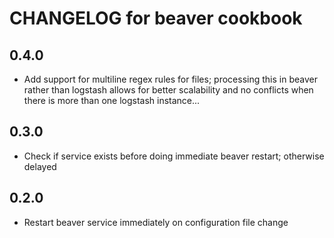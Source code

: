 # CHANGELOG for beaver cookbook

## 0.4.0

* Add support for multiline regex rules for files; processing this in
  beaver rather than logstash allows for better scalability and no
  conflicts when there is more than one logstash instance...

## 0.3.0

* Check if service exists before doing immediate beaver restart; otherwise delayed

## 0.2.0

* Restart beaver service immediately on configuration file change
